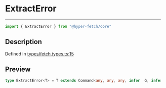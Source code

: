

# ExtractError

<div class="api-docs__separator" data-reactroot="">

---

</div><div class="api-docs__import" data-reactroot="">

```ts
import { ExtractError } from "@hyper-fetch/core"
```

</div><div class="api-docs__section">

## Description

</div><div class="api-docs__description"><span class="api-docs__do-not-parse">



</span></div><p class="api-docs__definition">

Defined in [types/fetch.types.ts:15](https://github.com/BetterTyped/hyper-fetch/blob/c746dc1f/packages/core/src/types/fetch.types.ts#L15)

</p><div class="api-docs__section">

## Preview

</div><div class="api-docs__preview type single">

```ts
type ExtractError<T> = T extends Command<any, any, any, infer  G, infer  L, any, any, any, any, any> ? G | L : never;
```

</div>
